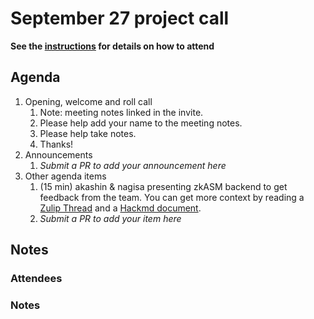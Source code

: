 # September 27 project call

**See the [instructions](../README.md) for details on how to attend**

## Agenda
1. Opening, welcome and roll call
    1. Note: meeting notes linked in the invite.
    1. Please help add your name to the meeting notes.
    1. Please help take notes.
    1. Thanks!
1. Announcements
    1. _Submit a PR to add your announcement here_
1. Other agenda items
    1. (15 min) akashin & nagisa presenting zkASM backend to get feedback from the team. You can get more context by reading a [Zulip Thread](https://bytecodealliance.zulipchat.com/#narrow/stream/217117-cranelift/topic/zkASM.20backend) and a [Hackmd document](https://hackmd.io/DK6S9vsbQ9GAmBJEOIwh4w?view).
    2. _Submit a PR to add your item here_

## Notes

### Attendees

### Notes

